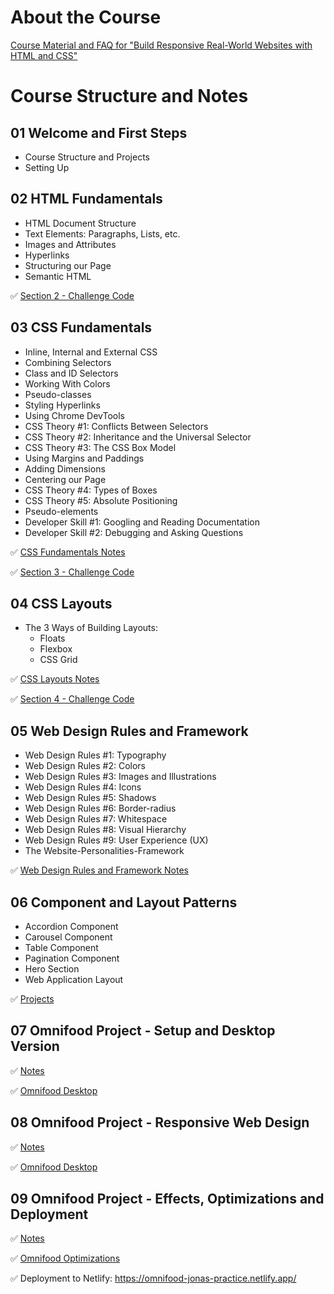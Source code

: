 # About the Course

[Course Material and FAQ for "Build Responsive Real-World Websites with HTML and CSS"](README-AboutCourse.md)

# Course Structure and Notes

## 01 Welcome and First Steps

- Course Structure and Projects
- Setting Up

## 02 HTML Fundamentals

- HTML Document Structure
- Text Elements: Paragraphs, Lists, etc.
- Images and Attributes
- Hyperlinks
- Structuring our Page
- Semantic HTML

✅ [Section 2 - Challenge Code](starter/02-HTML-Fundamentals/Challenge.html)

## 03 CSS Fundamentals

- Inline, Internal and External CSS
- Combining Selectors
- Class and ID Selectors
- Working With Colors
- Pseudo-classes
- Styling Hyperlinks
- Using Chrome DevTools
- CSS Theory #1: Conflicts Between Selectors
- CSS Theory #2: Inheritance and the Universal Selector
- CSS Theory #3: The CSS Box Model
- Using Margins and Paddings
- Adding Dimensions
- Centering our Page
- CSS Theory #4: Types of Boxes
- CSS Theory #5: Absolute Positioning
- Pseudo-elements
- Developer Skill #1: Googling and Reading Documentation
- Developer Skill #2: Debugging and Asking Questions

✅ [CSS Fundamentals Notes](starter/03-CSS-Fundamentals/03_Notes.md)

✅ [Section 3 - Challenge Code](starter/03-CSS-Fundamentals/Challenge.html)

## 04 CSS Layouts

- The 3 Ways of Building Layouts:
  - Floats
  - Flexbox
  - CSS Grid

✅ [CSS Layouts Notes](/starter/04-CSS-Layouts/04_Notes.md)

✅ [Section 4 - Challenge Code](/starter/04-CSS-Layouts/Challenge)

## 05 Web Design Rules and Framework

- Web Design Rules #1: Typography
- Web Design Rules #2: Colors
- Web Design Rules #3: Images and Illustrations
- Web Design Rules #4: Icons
- Web Design Rules #5: Shadows
- Web Design Rules #6: Border-radius
- Web Design Rules #7: Whitespace
- Web Design Rules #8: Visual Hierarchy
- Web Design Rules #9: User Experience (UX)
- The Website-Personalities-Framework

✅ [Web Design Rules and Framework Notes](/starter/05-Design/05_Notes.md)

## 06 Component and Layout Patterns

- Accordion Component
- Carousel Component
- Table Component
- Pagination Component
- Hero Section
- Web Application Layout

✅ [Projects](/starter/06-Components)

## 07 Omnifood Project - Setup and Desktop Version

✅ [Notes](/starter/07-Omnifood-Desktop/07_Notes.md)

✅ [Omnifood Desktop](/starter/07-Omnifood-Desktop)

## 08 Omnifood Project - Responsive Web Design

✅ [Notes](/starter/08-Omnifood-Responsive/08_Notes.md)

✅ [Omnifood Desktop](/starter/08-Omnifood-Responsive)

## 09 Omnifood Project - Effects, Optimizations and Deployment

✅ [Notes](/starter/09-Omnifood-Optimizations/09_Notes.md)

✅ [Omnifood Optimizations](/starter/09-Omnifood-Optimizations)

✅ Deployment to Netlify: https://omnifood-jonas-practice.netlify.app/
